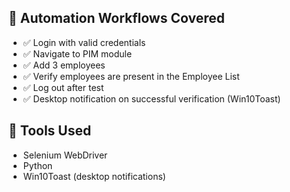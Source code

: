 ## 🔁 Automation Workflows Covered

- ✅ Login with valid credentials
- ✅ Navigate to PIM module
- ✅ Add 3 employees
- ✅ Verify employees are present in the Employee List
- ✅ Log out after test
- ✅ Desktop notification on successful verification (Win10Toast)

## 🧪 Tools Used
- Selenium WebDriver
- Python
- Win10Toast (desktop notifications)










